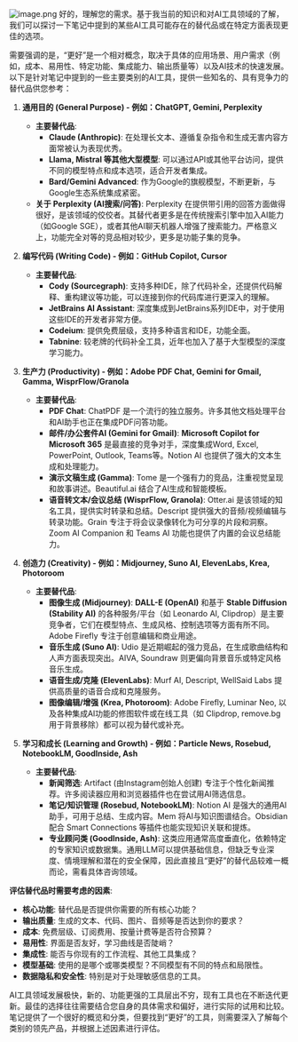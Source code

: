 ![image.png](https://cdn.jsdelivr.net/gh/duanbiao2000/BlogGallery@main/picutre/20250513183917172.png)
好的，理解您的需求。基于我当前的知识和对AI工具领域的了解，我们可以探讨一下笔记中提到的某些AI工具可能存在的替代品或在特定方面表现更佳的选项。

需要强调的是，“更好”是一个相对概念，取决于具体的应用场景、用户需求（例如，成本、易用性、特定功能、集成能力、输出质量等）以及AI技术的快速发展。以下是针对笔记中提到的一些主要类别的AI工具，提供一些知名的、具有竞争力的替代品供您参考：

1.  **通用目的 (General Purpose) - 例如：ChatGPT, Gemini, Perplexity**
    *   **主要替代品**:
        *   **Claude (Anthropic)**: 在处理长文本、遵循复杂指令和生成无害内容方面常被认为表现优秀。
        *   **Llama, Mistral 等其他大型模型**: 可以通过API或其他平台访问，提供不同的模型特点和成本选项，适合开发者集成。
        *   **Bard/Gemini Advanced**: 作为Google的旗舰模型，不断更新，与Google生态系统集成紧密。
    *   **关于 Perplexity (AI搜索/问答)**: Perplexity 在提供带引用的回答方面做得很好，是该领域的佼佼者。其替代者更多是在传统搜索引擎中加入AI能力（如Google SGE），或者其他AI聊天机器人增强了搜索能力。严格意义上，功能完全对等的竞品相对较少，更多是功能子集的竞争。

2.  **编写代码 (Writing Code) - 例如：GitHub Copilot, Cursor**
    *   **主要替代品**:
        *   **Cody (Sourcegraph)**: 支持多种IDE，除了代码补全，还提供代码解释、重构建议等功能，可以连接到你的代码库进行更深入的理解。
        *   **JetBrains AI Assistant**: 深度集成到JetBrains系列IDE中，对于使用这些IDE的开发者非常方便。
        *   **Codeium**: 提供免费层级，支持多种语言和IDE，功能全面。
        *   **Tabnine**: 较老牌的代码补全工具，近年也加入了基于大型模型的深度学习能力。

3.  **生产力 (Productivity) - 例如：Adobe PDF Chat, Gemini for Gmail, Gamma, WisprFlow/Granola**
    *   **主要替代品**:
        *   **PDF Chat**: ChatPDF 是一个流行的独立服务。许多其他文档处理平台和AI助手也正在集成PDF问答功能。
        *   **邮件/办公套件AI (Gemini for Gmail)**: **Microsoft Copilot for Microsoft 365** 是最直接的竞争对手，深度集成Word, Excel, PowerPoint, Outlook, Teams等。Notion AI 也提供了强大的文本生成和处理能力。
        *   **演示文稿生成 (Gamma)**: Tome 是一个强有力的竞品，注重视觉呈现和故事讲述。Beautiful.ai 结合了AI生成和智能模板。
        *   **语音转文本/会议总结 (WisprFlow, Granola)**: Otter.ai 是该领域的知名工具，提供实时转录和总结。Descript 提供强大的音频/视频编辑与转录功能。Grain 专注于将会议录像转化为可分享的片段和洞察。Zoom AI Companion 和 Teams AI 功能也提供了内置的会议总结能力。

4.  **创造力 (Creativity) - 例如：Midjourney, Suno AI, ElevenLabs, Krea, Photoroom**
    *   **主要替代品**:
        *   **图像生成 (Midjourney)**: **DALL-E (OpenAI)** 和基于 **Stable Diffusion (Stability AI)** 的各种服务/平台（如 Leonardo AI, Clipdrop）是主要竞争者，它们在模型特点、生成风格、控制选项等方面有所不同。Adobe Firefly 专注于创意编辑和商业用途。
        *   **音乐生成 (Suno AI)**: Udio 是近期崛起的强力竞品，在生成歌曲结构和人声方面表现突出。AIVA, Soundraw 则更偏向背景音乐或特定风格音乐生成。
        *   **语音生成/克隆 (ElevenLabs)**: Murf AI, Descript, WellSaid Labs 提供高质量的语音合成和克隆服务。
        *   **图像编辑/增强 (Krea, Photoroom)**: Adobe Firefly, Luminar Neo, 以及各种集成AI功能的修图软件或在线工具（如 Clipdrop, remove.bg 用于背景移除）都可以视为替代或补充。

5.  **学习和成长 (Learning and Growth) - 例如：Particle News, Rosebud, NotebookLM, GoodInside, Ash**
    *   **主要替代品**:
        *   **新闻筛选**: Artifact (由Instagram创始人创建) 专注于个性化新闻推荐。许多阅读器应用和浏览器插件也在尝试用AI筛选信息。
        *   **笔记/知识管理 (Rosebud, NotebookLM)**: Notion AI 是强大的通用AI助手，可用于总结、生成内容。Mem 将AI与知识图谱结合。Obsidian 配合 Smart Connections 等插件也能实现知识关联和提炼。
        *   **专业顾问类 (GoodInside, Ash)**: 这类应用通常高度垂直化，依赖特定的专家知识或数据集。通用LLM可以提供基础信息，但缺乏专业深度、情境理解和潜在的安全保障，因此直接且“更好”的替代品较难一概而论，需看具体咨询领域。

**评估替代品时需要考虑的因素**:

*   **核心功能**: 替代品是否提供你需要的所有核心功能？
*   **输出质量**: 生成的文本、代码、图片、音频等是否达到你的要求？
*   **成本**: 免费层级、订阅费用、按量计费等是否符合预算？
*   **易用性**: 界面是否友好，学习曲线是否陡峭？
*   **集成性**: 能否与你现有的工作流程、其他工具集成？
*   **模型基础**: 使用的是哪个或哪类模型？不同模型有不同的特点和局限性。
*   **数据隐私和安全性**: 特别是对于处理敏感信息的工具。

AI工具领域发展极快，新的、功能更强的工具层出不穷，现有工具也在不断迭代更新。最佳的选择往往需要结合您自身的具体需求和偏好，进行实际的试用和比较。笔记提供了一个很好的概览和分类，但要找到“更好”的工具，则需要深入了解每个类别的领先产品，并根据上述因素进行评估。